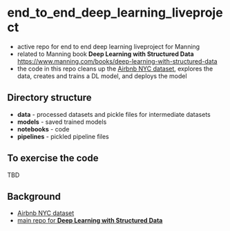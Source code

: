 # end_to_end_deep_learning_liveproject
- active repo for end to end deep learning liveproject for Manning 
- related to Manning book **Deep Learning with Structured Data** https://www.manning.com/books/deep-learning-with-structured-data
- the code in this repo cleans up the [Airbnb NYC dataset](https://www.kaggle.com/dgomonov/new-york-city-airbnb-open-data), explores the data, creates and trains a DL model, and deploys the model

## Directory structure
- **data** - processed datasets and pickle files for intermediate datasets
- **models** - saved trained models
- **notebooks** - code
- **pipelines** - pickled pipeline files

## To exercise the code

TBD


## Background

- [Airbnb NYC dataset](https://www.kaggle.com/dgomonov/new-york-city-airbnb-open-data)
- [main repo for **Deep Learning with Structured Data**](https://github.com/ryanmark1867/deep_learning_for_structured_data)